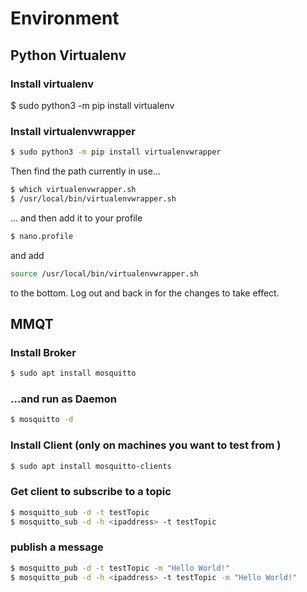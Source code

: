 # Environment

## Python Virtualenv
### Install virtualenv
$ sudo python3 -m pip install virtualenv

### Install virtualenvwrapper
```bash
$ sudo python3 -m pip install virtualenvwrapper
```

Then find the path currently in use...
```bash
$ which virtualenvwrapper.sh
$ /usr/local/bin/virtualenvwrapper.sh
```

... and then add it to your profile
```bash
$ nano.profile
```
and add
```bash
source /usr/local/bin/virtualenvwrapper.sh
```
to the bottom.
Log out and back in for the changes to take effect.


## MMQT
### Install Broker
```bash
$ sudo apt install mosquitto
```

### ...and run as Daemon
```bash
$ mosquitto -d
```

### Install Client (only on machines you want to test from )
```bash
$ sudo apt install mosquitto-clients
```

### Get client to subscribe to a topic
```bash
$ mosquitto_sub -d -t testTopic
$ mosquitto_sub -d -h <ipaddress> -t testTopic
```


### publish a message
```bash
$ mosquitto_pub -d -t testTopic -m "Hello World!"
$ mosquitto_pub -d -h <ipaddress> -t testTopic -m "Hello World!"
```
